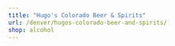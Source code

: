 ```yaml
---
title: "Hugo's Colorado Beer & Spirits"
url: /denver/hugos-colorado-beer-and-spirits/
shop: alcohol
---
```

